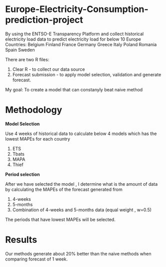 # Europe-Electricity-Consumption-prediction-project
By using the ENTSO-E Transparency Platform and collect historical electricity load data to predict electricity load for below 10 Europe Countries:
Belgium	Finland	France	Germany	Greece Italy	Poland	Romania	Spain	Sweden


There are two R files: 
1. Clear R - to collect our data source
2. Forecast submission - to apply model selection, validation and generate forecast. 

My goal: To create a model that can constanyly beat naive method


# Methodology
**Model Selection**

Use 4 weeks of historical data to calculate below 4 models which has the lowest MAPEs for each country
1. ETS
2. Tbats
3. MAPA
4. Thief    

**Period selection**

After we have selected the model , I determine what is the amount of data by calculating the MAPEs of the forecast generated from  
1. 4-weeks
2. 5-months
3. Combination of 4-weeks and 5-months data (equal weight , w=0.5)

The periods that have lowest MAPEs will be selected. 

# Results
Our methods generate about 20% better than the naive methods when comparing forecast of 1 week.

